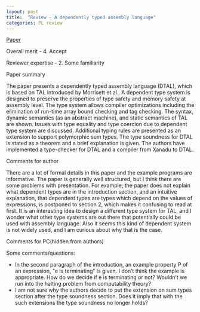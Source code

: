 ```yaml
---
layout: post
title:  "Review - A dependently typed assembly language"
categories: PL review
---
```


[Paper](https://www.cs.cmu.edu/~rwh/papers/dtal/OGI-CSE-99-008.pdf)

Overall merit - 4. Accept

Reviewer expertise - 2. Some familiarity

Paper summary

The paper presents a dependently typed assembly language (DTAL), which is based on TAL introduced by Morrisett et al.. A dependent type system is designed to preserve the properties of type safety and memory safety at assembly level. The type system allows compiler optimizations including the elimination of run-time array bound checking and tag checking. The syntax, dynamic semantics (as an abstract machine), and static semantics of TAL are shown. Issues with type equality and type coercion due to dependent type system are discussed. Additional typing rules are presented as an extension to support polymorphic sum types. The type soundness for DTAL is stated as a theorem and a brief explanation is given. The authors have implemented a type-checker for DTAL and a compiler from Xanadu to DTAL.

Comments for author

There are a lot of formal details in this paper and the example programs are informative. The paper is generally well structured, but I think there are some problems with presentation. For example, the paper does not explain what dependent types are in the introduction section, and an intuitive explanation, that dependent types are types which depend on the values of expressions, is postponed to section 2, which makes it confusing to read at first. It is an interesting idea to design a different type system for TAL, and I wonder what other type systems are out there that potentially could be used with assembly language. Also it seems this kind of dependent system is not widely used, and I am curious about why that is the case.

Comments for PC(hidden from authors)

Some comments/questions:
* In the second paragraph of the introduction, an example property
P of an expression, "e is terminating" is given. I don’t think the example is appropriate. How do we decide if e is terminating or not? Wouldn’t we run into the halting problem from computability theory?
* I am not sure why the authors decide to put the extension on sum types section after the type soundness section. Does it imply that with the such extensions the type soundness no longer holds?
